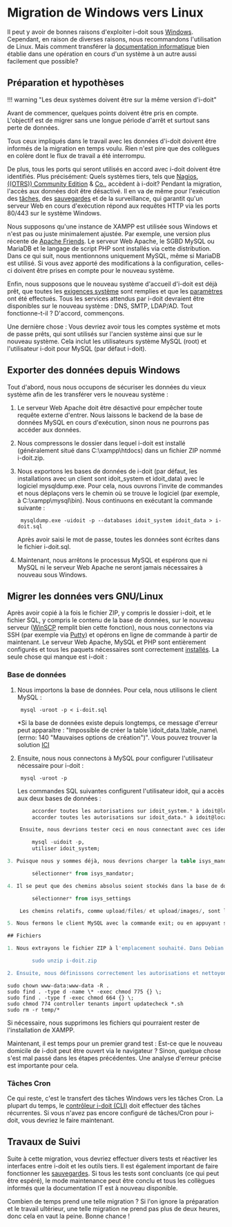 # Migration de Windows vers Linux 

Il peut y avoir de bonnes raisons d'exploiter i-doit sous [Windows](../installation/manual-installation/microsoft-windows-server/index.md). Cependant, en raison de diverses raisons, nous recommandons l'utilisation de Linux. Mais comment transférer la [documentation informatique](../glossary.md) bien établie dans une opération en cours d'un système à un autre aussi facilement que possible?

## Préparation et hypothèses 

!!! warning "Les deux systèmes doivent être sur la même version d'i-doit"

Avant de commencer, quelques points doivent être pris en compte. L'objectif est de migrer sans une longue période d'arrêt et surtout sans perte de données.

Tous ceux impliqués dans le travail avec les données d'i-doit doivent être informés de la migration en temps voulu. Rien n'est pire que des collègues en colère dont le flux de travail a été interrompu.

De plus, tous les ports qui seront utilisés en accord avec i-doit doivent être identifiés. Plus précisément: Quels systèmes tiers, tels que [Nagios](../automation-and-integration/network-monitoring/nagios.md), [((OTRS)) Community Edition](../automation-and-integration/service-desk/otrscommunity-help-desk.md) & [Co.](../consolidate-data/index.md), accèdent à i-doit? Pendant la migration, l'accès aux données doit être désactivé. Il en va de même pour l'exécution des [tâches](../automation-and-integration/cli/index.md), des [sauvegardes](../maintenance-and-operation/backup-and-recovery/index.md) et de la surveillance, qui garantit qu'un serveur Web en cours d'exécution répond aux requêtes HTTP via les ports 80/443 sur le système Windows.

Nous supposons qu'une instance de XAMPP est utilisée sous Windows et n'est pas ou juste minimalement ajustée. Par exemple, une version plus récente de [Apache Friends](https://www.apachefriends.org/). Le serveur Web Apache, le SGBD MySQL ou MariaDB et le langage de script PHP sont installés via cette distribution. Dans ce qui suit, nous mentionnons uniquement MySQL, même si MariaDB est utilisé. Si vous avez apporté des modifications à la configuration, celles-ci doivent être prises en compte pour le nouveau système.

Enfin, nous supposons que le nouveau système d'accueil d'i-doit est déjà prêt, que toutes les [exigences système](../installation/system-requirements.md) sont remplies et que les [paramètres](../installation/manual-installation/system-settings.md) ont été effectués. Tous les services attendus par i-doit devraient être disponibles sur le nouveau système : DNS, SMTP, LDAP/AD. Tout fonctionne-t-il ? D'accord, commençons.

Une dernière chose : Vous devriez avoir tous les comptes système et mots de passe prêts, qui sont utilisés sur l'ancien système ainsi que sur le nouveau système. Cela inclut les utilisateurs système MySQL (root) et l'utilisateur i-doit pour MySQL (par défaut i-doit).

## Exporter des données depuis Windows

Tout d'abord, nous nous occupons de sécuriser les données du vieux système afin de les transférer vers le nouveau système :

1. Le serveur Web Apache doit être désactivé pour empêcher toute requête externe d'entrer. Nous laissons le backend de la base de données MySQL en cours d'exécution, sinon nous ne pourrons pas accéder aux données.
2. Nous compressons le dossier dans lequel i-doit est installé (généralement situé dans C:\xampp\htdocs\) dans un fichier ZIP nommé i-doit.zip.
3. Nous exportons les bases de données de i-doit (par défaut, les installations avec un client sont idoit_system et idoit_data) avec le logiciel mysqldump.exe. Pour cela, nous ouvrons l'invite de commandes et nous déplaçons vers le chemin où se trouve le logiciel (par exemple, à C:\xampp\mysql\bin\). Nous continuons en exécutant la commande suivante :

        mysqldump.exe -uidoit -p --databases idoit_system idoit_data > i-doit.sql

    Après avoir saisi le mot de passe, toutes les données sont écrites dans le fichier i-doit.sql.

4. Maintenant, nous arrêtons le processus MySQL et espérons que ni MySQL ni le serveur Web Apache ne seront jamais nécessaires à nouveau sous Windows.


## Migrer les données vers GNU/Linux 

Après avoir copié à la fois le fichier ZIP, y compris le dossier i-doit, et le fichier SQL, y compris le contenu de la base de données, sur le nouveau serveur ([WinSCP](http://winscp.net/eng/index.php) remplit bien cette fonction), nous nous connectons via SSH (par exemple via [Putty](http://www.putty.org/)) et opérons en ligne de commande à partir de maintenant. Le serveur Web Apache, MySQL et PHP sont entièrement configurés et tous les paquets nécessaires sont correctement [installés](../installation/index.md). La seule chose qui manque est i-doit :

### Base de données 

1. Nous importons la base de données. Pour cela, nous utilisons le client MySQL :

        mysql -uroot -p < i-doit.sql

    *Si la base de données existe depuis longtemps, ce message d'erreur peut apparaître : "Impossible de créer la table \idoit\_data\.\table\_name\ (errno: 140 "Mauvaises options de création")". Vous pouvez trouver la solution [ICI](../system-administration/troubleshooting/cant-create-table.md)

2. Ensuite, nous nous connectons à MySQL pour configurer l'utilisateur nécessaire pour i-doit :

        mysql -uroot -p

    Les commandes SQL suivantes configurent l'utilisateur idoit, qui a accès aux deux bases de données :

```sql
        accorder toutes les autorisations sur idoit_system.* à idoit@localhost identifié par 'monmotdepasse';
        accorder toutes les autorisations sur idoit_data.* à idoit@localhost identifié par 'monmotdepasse';

    Ensuite, nous devrions tester ceci en nous connectant avec ces identifiants pour voir si les bases de données peuvent être lues correctement :

        mysql -uidoit -p,
        utiliser idoit_system;

3. Puisque nous y sommes déjà, nous devrions charger la table isys_mandator pour vérifier les identifiants :

        sélectionner* from isys_mandator;

4. Il se peut que des chemins absolus soient stockés dans la base de données. Les ensembles de données concernés incluent system.dir.file-upload et system.dir.image-upload dans la table isys_settings :

        sélectionner* from isys_settings

    Les chemins relatifs, comme upload/files/ et upload/images/, sont légitimes.

5. Nous fermons le client MySQL avec la commande exit; ou en appuyant sur CTRL+D .

## Fichiers

1. Nous extrayons le fichier ZIP à l'emplacement souhaité. Dans Debian GNU/Linux, cela se ferait dans /var/www/html/ :

        sudo unzip i-doit.zip

2. Ensuite, nous définissons correctement les autorisations et nettoyons :
```

```shell
sudo chown www-data:www-data -R .
sudo find . -type d -name \* -exec chmod 775 {} \;
sudo find . -type f -exec chmod 664 {} \;
sudo chmod 774 controller tenants import updatecheck *.sh
sudo rm -r temp/*
```

Si nécessaire, nous supprimons les fichiers qui pourraient rester de l'installation de XAMPP.

Maintenant, il est temps pour un premier grand test : Est-ce que le nouveau domicile de i-doit peut être ouvert via le navigateur ? Sinon, quelque chose s'est mal passé dans les étapes précédentes. Une analyse d'erreur précise est importante pour cela.

### Tâches Cron

Ce qui reste, c'est le transfert des tâches Windows vers les tâches Cron. La plupart du temps, le [contrôleur i-doit (CLI)](../automation-and-integration/cli/index.md) doit effectuer des tâches récurrentes. Si vous n'avez pas encore configuré de tâches/Cron pour i-doit, vous devriez le faire maintenant.

## Travaux de Suivi

Suite à cette migration, vous devriez effectuer divers tests et réactiver les interfaces entre i-doit et les outils tiers. Il est également important de faire fonctionner les [sauvegardes](../maintenance-and-operation/backup-and-recovery/index.md). Si tous les tests sont concluants (ce qui peut être espéré), le mode maintenance peut être conclu et tous les collègues informés que la documentation IT est à nouveau disponible. 



Combien de temps prend une telle migration ? Si l'on ignore la préparation et le travail ultérieur, une telle migration ne prend pas plus de deux heures, donc cela en vaut la peine. Bonne chance !
